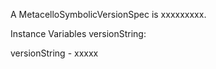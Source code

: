 A MetacelloSymbolicVersionSpec is xxxxxxxxx.Instance Variables	versionString:		<Object>versionString	- xxxxx